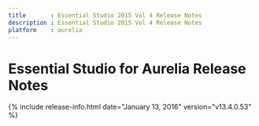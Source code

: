 ```yaml
---
title       : Essential Studio 2015 Vol 4 Release Notes
description : Essential Studio 2015 Vol 4 Release Notes
platform	: aurelia
---
```


# Essential Studio for Aurelia Release Notes

{% include release-info.html date="January 13, 2016" version="v13.4.0.53" %} 





